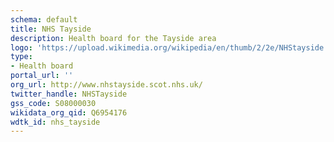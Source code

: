 ```yaml
---
schema: default
title: NHS Tayside
description: Health board for the Tayside area 
logo: 'https://upload.wikimedia.org/wikipedia/en/thumb/2/2e/NHStayside.PNG/800px-NHStayside.PNG'
type:
- Health board
portal_url: ''
org_url: http://www.nhstayside.scot.nhs.uk/
twitter_handle: NHSTayside
gss_code: S08000030
wikidata_org_qid: Q6954176
wdtk_id: nhs_tayside
---
```

